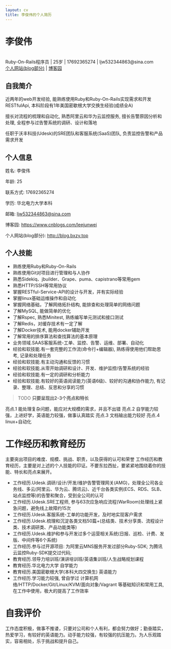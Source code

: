 ```yaml
---
layout: cv
title: 李俊伟的个人简历
---
```

# 李俊伟
<br>
Ruby-On-Rails程序员 | 25岁 | 17692365274 | ljw532344863@sina.com

<style>
  @media print { @page { margin: 0; } 
   body { margin: 1.6cm; } }
</style>

<div id="webaddress">
<a href="http://blog.bxzy.top">个人网站(blog部分)</a> | <a href="https://www.cnblogs.com/leejunwei">博客园</a>
</div>


## 自我简介

近两年的web开发经验, 能熟练使用Ruby和Ruby-On-Rails实现需求和开发RESTfulApi, 本科阶段有1年美国密歇根大学交换生经验(成绩全A)

擅长对流程的梳理和自动化, 熟悉阿里云和华为云监控服务, 擅长告警原因分析和处理, 全程参与过告警系统的调研、设计和落地

任职于沃丰科技(Udesk)的SRE团队和客服系统(SaaS)团队, 负责监控告警和产品需求开发


## 个人信息

姓名: 李俊伟

年龄: 25

联系方式: 17692365274

学历: 华北电力大学本科

邮箱: ljw532344863@sina.com

博客园: https://www.cnblogs.com/leejunwei

个人网站(blog部分): http://blog.bxzy.top


## 个人技能

+ 熟练使用Ruby和Ruby-On-Rails
+ 熟练使用Git对项目进行管理和与人协作
+ 熟悉Sidekiq、jbuilder、Grape、puma、capistrano等常用gem
+ 熟悉HTTP/SSH等常用协议
+ 掌握RESTful-Service-API的设计与开发，并有实际经验
+ 掌握linux基础运维操作和自动化
+ 掌握网络基础，了解网络拓扑结构, 能排查和处理简单的网络问题
+ 了解MySQL, 能做简单的优化
+ 了解Rspec, 熟悉Minitest, 熟练编写单元测试和接口测试
+ 了解Redis，对缓存技术有一定了解
+ 了解Docker技术, 能用docker辅助开发
+ 了解常用的排序算法和查找算法的基本原理
+ 业务领域.SAAS客服系统-工单、监控、告警、运维、部署、自动化
+ 经验和软技能.有一套完整的工作流(命令行+编辑器), 熟练得使用他们帮助思考, 记录和处理任务
+ 经验和软技能.有主动沟通和反馈的习惯
+ 经验和软技能.从零开始调研和设计、开发、维护监控/告警系统的经验
+ 经验和软技能.有一定的调研和分析能力
+ 经验和软技能.有较好的英语阅读能力(英语6级)、较好的沟通和协作能力, 有记录、整理、总结、反思和分享的习惯


> TODO **只要呈现出2-3个亮点和特长**

亮点.1 能处理复杂问题，能应对大规模的需求，并且不出错
亮点.2 自学能力较强，上进好学，英语能力较强，做事认真踏实
亮点.3 文档输出能力较好
亮点.4 linux+自动化

工作经历和教育经历
==========

主要突出项目的难度、规模、挑战、职责，以及获得的认可和荣誉
工作经历和教育经历，主要是对上述的个人技能的印证。不要东拉西扯，要紧紧地围绕着你的技能、特长和亮点来展开。

+ 工作经历.Udesk.调研/设计/开发/维护告警管理网关(AMG)，处理全公司各业务线、多云(阿里云、华为云、腾讯云)、近千台各类实例(ECS、RDS、SLB、站点监控等)的告警和聚合，受到全公司的认可
+ 工作经历.Udesk.SRE工程师, 参与63次应急响应流程(WarRoom)处理线上紧急问题，避免线上故障约15次
+ 工作经历.Udesk.客服系统-工单的功能开发，及时地实现客户需求
+ 工作经历.Udesk.梳理和沉淀各类文档50篇+(总结类、技术分享类、流程设计类、技术调研类、产品功能类等)
+ 工作经历.Udesk.维护和参与开发过多个运营相关系统(日报、巡检、计费、发版、中间件等6个系统)
+ 工作经历.参与过开源项目: 为阿里云MNS服务开发过部分Ruby-SDK; 为腾讯云监控Ruby-SDK提交过代码;
+ 教育经历.领导力培训班/演讲培训班/英语集训班/人生战略规划课程
+ 教育经历.华北电力大学 自学能力
+ 教育经历.美国密歇根大学(本科大四交换生) 英语能力
+ 工作经历.学习能力较强, 曾自学过 计算机网络/HTTP/Docker/Git/Linux/KVM/面向对象/Vagrant 等基础知识和常用工具, 在工作中使用，极大的提高了工作效率

自我评价
===========

工作态度积极，做事不推诿，只要对公司和个人有利，都会努力做好；勤奋踏实，热爱学习，有较好的英语能力。动手能力较强，有较强的抗压能力。为人乐观踏实，容易相处，乐于挑战和提升自己。